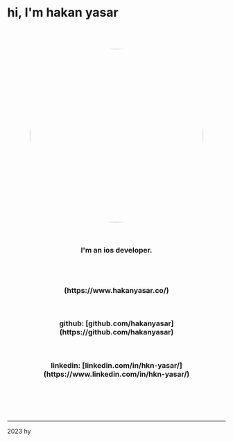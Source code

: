 <br>

# hi, I'm hakan yasar

<br><br>

<p align="center">
<img src="https://user-images.githubusercontent.com/6243566/212996083-e915d011-bbf8-4e7a-85d2-e9f4dbf3cb78.png" height="400" width="400" style="border-radius:50%" >
</p>
  
<br>
<h3 align="center">
I'm an ios developer. 
</h3>


<br><br>
<h3 align="center">
(https://www.hakanyasar.co/)
</h3>
<br>
<h3 align="center">
github: [github.com/hakanyasar](https://github.com/hakanyasar)
</h3>
<br>
<h3 align="center">
linkedin: [linkedin.com/in/hkn-yasar/](https://www.linkedin.com/in/hkn-yasar/)
</h3>
<br><br><br><br>

***
2023 hy
